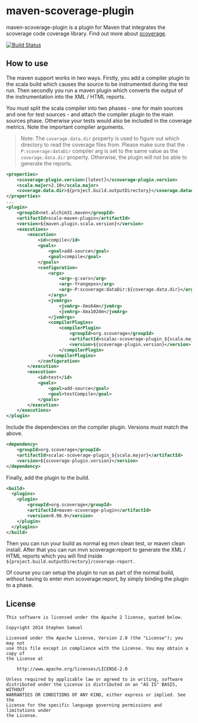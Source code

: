 maven-scoverage-plugin
===================

maven-scoverage-plugin is a plugin for Maven that integrates the scoverage code coverage library. Find out more about [scoverage](https://github.com/scoverage/scalac-scoverage-plugin).

[![Build Status](https://travis-ci.org/scoverage/maven-scoverage-plugin.png)](https://travis-ci.org/scoverage/maven-scoverage-plugin)

## How to use

The maven support works in two ways. Firstly, you add a compiler plugin to the scala build which causes the source to be instrumented during the test run. Then secondly you run a maven plugin which converts the output of the instrumentation into the XML / HTML reports.

You must split the scala compiler into two phases - one for main sources and one for test sources - and attach the compiler plugin to the main sources phase. Otherwise your tests would also be included in the coverage metrics. Note the important compiler arguments.

> Note: The ``coverage.data.dir`` property is used to figure out which directory to read the coverage files from. Please make sure that the ``-P:scoverage:dataDir`` compiler arg is set to the same value as the ``coverage.data.dir`` property. Otherwise, the plugin will not be able to generate the reports.


```xml
<properties>
	<scoverage-plugin.version>[latest]</scoverage-plugin.version>
	<scala.major>2.10</scala.major>
	<coverage.data.dir>${project.build.outputDirectory}</coverage.datadir>
</properties>
...
<plugin>
    <groupId>net.alchim31.maven</groupId>
    <artifactId>scala-maven-plugin</artifactId>
    <version>${maven.plugin.scala.version}</version>
    <executions>
        <execution>
            <id>compile</id>
            <goals>
                <goal>add-source</goal>
                <goal>compile</goal>
            </goals>
            <configuration>
		        <args>
            		<arg>-g:vars</arg>
            		<arg>-Yrangepos</arg>
            		<arg>-P:scoverage:dataDir:${coverage.data.dir}</arg>
        		</args>
        		<jvmArgs>
            		<jvmArg>-Xms64m</jvmArg>
            		<jvmArg>-Xmx1024m</jvmArg>
		        </jvmArgs>
                <compilerPlugins>
                    <compilerPlugin>
                        <groupId>org.scoverage</groupId>
                        <artifactId>scalac-scoverage-plugin_${scala.major}</artifactId>
                        <version>${scoverage-plugin.version}</version>
                    </compilerPlugin>
                </compilerPlugins>
            </configuration>
        </execution>
        <execution>
            <id>test</id>
            <goals>
                <goal>add-source</goal>
                <goal>testCompile</goal>
            </goals>
        </execution>
    </executions>
</plugin>       
```

Include the dependencies on the compiler plugin. Versions must match the above.

```xml
<dependency>
    <groupId>org.scoverage</groupId>
    <artifactId>scalac-scoverage-plugin_${scala.major}</artifactId>
    <version>${scoverage-plugin.version}</version>
</dependency>
```

Finally, add the plugin to the build.

```xml
<build>
  <plugins>
    <plugin>
        <groupId>org.scoverage</groupId>
        <artifactId>maven-scoverage-plugin</artifactId>
        <version>0.98.0</version>
    </plugin>
  </plugins>
</build>

```

Then you can run your build as normal eg mvn clean test, or maven clean install.
After that you can run mvn scoverage:report to generate the XML / HTML reports which you will find inside ``${project.build.outputDirectory}/coverage-report. ``

Of course you can setup the plugin to run as part of the normal build, without having to enter mvn scoverage:report, by simply binding the plugin to a phase.

## License
```
This software is licensed under the Apache 2 license, quoted below.

Copyright 2014 Stephen Samuel

Licensed under the Apache License, Version 2.0 (the "License"); you may not
use this file except in compliance with the License. You may obtain a copy of
the License at

    http://www.apache.org/licenses/LICENSE-2.0

Unless required by applicable law or agreed to in writing, software
distributed under the License is distributed on an "AS IS" BASIS, WITHOUT
WARRANTIES OR CONDITIONS OF ANY KIND, either express or implied. See the
License for the specific language governing permissions and limitations under
the License.
```
